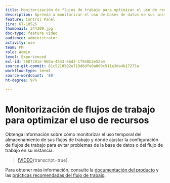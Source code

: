 ```yaml
---
title: Monitorización de flujos de trabajo para optimizar el uso de recursos
description: Aprenda a monitorizar el uso de bases de datos de sus instancias.
feature: Control Panel
jira: KT-10525
thumbnail: 344309.jpg
doc-type: feature video
audience: administrator
activity: use
team: PM
role: Admin
level: Experienced
exl-id: 5687281e-966a-4643-8bd3-1f930b2e52a4
source-git-commit: 81c5210502e719d6dfe0a000c511e3da4b17275a
workflow-type: tm+mt
source-wordcount: '80'
ht-degree: 97%

---
```


# Monitorización de flujos de trabajo para optimizar el uso de recursos

Obtenga información sobre cómo monitorizar el uso temporal del almacenamiento de sus flujos de trabajo y dónde ajustar la configuración de flujos de trabajo para evitar problemas de la base de datos o del flujo de trabajo en su instancia.

>[!VIDEO](https://video.tv.adobe.com/v/344309/?learn=on){transcript=true}

Para obtener más información, consulte la [documentación del producto](https://experienceleague.adobe.com/docs/control-panel/using/performance-monitoring/database-monitoring/workflow-monitoring.html?lang=es) y las [prácticas recomendadas del flujo de trabajo](https://experienceleague.adobe.com/docs/campaign-classic/using/automating-with-workflows/introduction/workflow-best-practices.html?lang=es).

